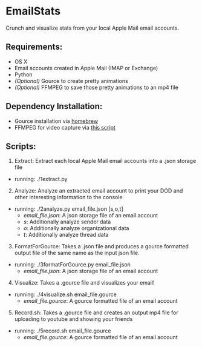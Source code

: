 EmailStats
==========

Crunch and visualize stats from your local Apple Mail email accounts.

## Requirements:
* OS X
* Email accounts created in Apple Mail (IMAP or Exchange)
* Python
* _(Optional)_ Gource to create pretty animations
* _(Optional)_ FFMPEG to save those pretty animations to an mp4 file

## Dependency Installation:
* Gource installation via [homebrew](http://code.google.com/p/gource/wiki/MacSupport)
* FFMPEG for video capture via [this script](http://hunterford.me/compiling-ffmpeg-on-mac-os-x/)

## Scripts:
1. Extract: Extract each local Apple Mail email accounts into a .json storage file
  * running: ./1extract.py
2. Analyze: Analyze an extracted email account to print your DOD and other interesting information to the console
  * running: ./2analyze.py email_file.json [s,o,t] 
    * _email_file.json_: A json storage file of an email account
    * _s_: Additionally analyze sender data
    * _o_: Additionally analyze organizational data
    * _t_: Additionally analyze thread data
3. FormatForGource: Takes a .json file and produces a gource formatted output file of the same name as the input json file.
  * running: ./3formatForGource.py email_file.json
    * _email_file.json_: A json storage file of an email account
4. Visualize: Takes a .gource file and visualizes your email!
  * running: ./4visualize.sh email_file.gource
    * _email_file.gource_: A gource formatted file of an email account
5.  Record.sh: Takes a .gource file and creates an output mp4 file for uploading to youtube and showing your friends
  * running: ./5record.sh email_file.gource
    * _email_file.gource_: A gource formatted file of an email account

